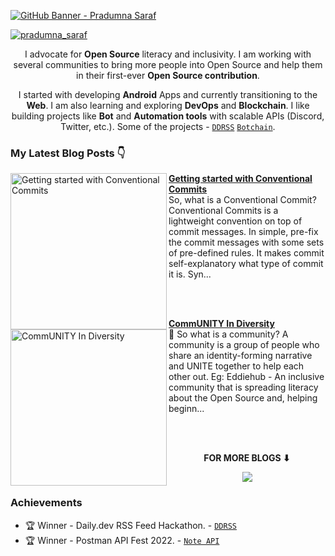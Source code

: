 [![GitHub Banner - Pradumna Saraf](https://user-images.githubusercontent.com/51878265/169812709-887c41a7-d056-46a0-b7a6-7a184c403a22.png)](https://twitter.com/intent/follow?screen_name=pradumna_saraf)

<p align="left"> <a href="https://twitter.com/intent/follow?screen_name=pradumna_saraf" target="blank"><img src="https://img.shields.io/twitter/follow/pradumna_saraf?logo=twitter&style=for-the-badge" alt="pradumna_saraf"/></a></p>

<div align="center">
  
I advocate for **Open Source** literacy and inclusivity. I am working with several communities to bring more people into Open Source and help them in their first-ever **Open Source contribution**.

I started with developing **Android** Apps and currently transitioning to the **Web**. I am also learning and exploring **DevOps** and **Blockchain**. I like building projects like **Bot** and **Automation tools** with scalable APIs (Discord, Twitter, etc.). Some of the projects - [`DDRSS`](https://github.com/Pradumnasaraf/DDRSS) [`Botchain`](https://github.com/Pradumnasaraf/botchain).
  
</div>

### My Latest Blog Posts 👇
<!-- HASHNODE_BLOG:START -->
<p align="left">
<a href="https://blog.pradumnasaraf.co//getting-started-with-conventional-commits" title="Getting started with Conventional Commits"><img src="https://cdn.hashnode.com/res/hashnode/image/upload/v1657334365776/hR6arXuRe.png" alt="Getting started with Conventional Commits" width="250px" align="left" /></a>
<a href="https://blog.pradumnasaraf.co//getting-started-with-conventional-commits" title="Getting started with Conventional Commits"><strong>Getting started with Conventional Commits</strong></a>
<br/> So, what is a Conventional Commit?
Conventional Commits is a lightweight convention on top of commit messages. In simple, pre-fix the commit messages with some sets of pre-defined rules. It makes commit self-explanatory what type of commit it is.
Syn... </p> <br/> <br/>
<p align="left">
<a href="https://blog.pradumnasaraf.co//community-in-diversity" title="CommUNITY In Diversity"><img src="https://cdn.hashnode.com/res/hashnode/image/upload/v1652784120046/yKxa9IWWM.png" alt="CommUNITY In Diversity" width="250px" align="left" /></a>
<a href="https://blog.pradumnasaraf.co//community-in-diversity" title="CommUNITY In Diversity"><strong>CommUNITY In Diversity</strong></a>
<br/> 👥 So what is a community?
A community is a group of people who share an identity-forming narrative and UNITE together to help each other out. 
Eg: Eddiehub - An inclusive community that is spreading literacy about the Open Source and, helping beginn... </p> <br/> <br/>
<!-- HASHNODE_BLOG:END -->

<div align="center">
<p align="center"><b>FOR MORE BLOGS ⬇</b></p>
<p><a href="https://blog.pradumnasaraf.co"><img src="https://img.shields.io/badge/Hashnode-2962FF?style=for-the-badge&logo=hashnode&logoColor=white"></a></p>
</div>

### Achievements

- 🏆 Winner - Daily.dev RSS Feed Hackathon. - [`DDRSS`](https://github.com/Pradumnasaraf/DDRSS)           
- 🏆 Winner - Postman API Fest 2022. - [`Note API`](https://github.com/Pradumnasaraf/Postman-API-Fest-22)                 

